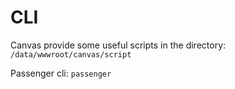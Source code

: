 # CLI

Canvas provide some useful scripts in the directory: `/data/wwwroot/canvas/script`  

Passenger cli: `passenger`  